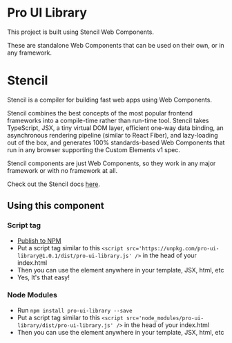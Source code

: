 # Pro UI Library

This project is built using Stencil Web Components.

These are standalone Web Components that can be used on their own, or in any framework.

# Stencil

Stencil is a compiler for building fast web apps using Web Components.

Stencil combines the best concepts of the most popular frontend frameworks into a compile-time rather than run-time tool.  Stencil takes TypeScript, JSX, a tiny virtual DOM layer, efficient one-way data binding, an asynchronous rendering pipeline (similar to React Fiber), and lazy-loading out of the box, and generates 100% standards-based Web Components that run in any browser supporting the Custom Elements v1 spec.

Stencil components are just Web Components, so they work in any major framework or with no framework at all.


Check out the Stencil docs [here](https://stenciljs.com/docs/my-first-component).

## Using this component

### Script tag

- [Publish to NPM](https://docs.npmjs.com/getting-started/publishing-npm-packages)
- Put a script tag similar to this `<script src='https://unpkg.com/pro-ui-library@1.0.1/dist/pro-ui-library.js' />` in the head of your index.html
- Then you can use the element anywhere in your template, JSX, html, etc
- Yes, It's that easy!

### Node Modules
- Run `npm install pro-ui-library --save`
- Put a script tag similar to this `<script src='node_modules/pro-ui-library/dist/pro-ui-library.js' />` in the head of your index.html
- Then you can use the element anywhere in your template, JSX, html, etc
